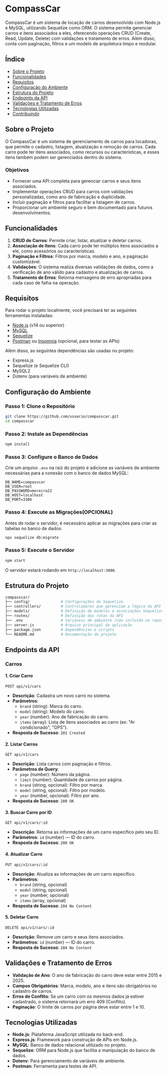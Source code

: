 
# CompassCar

CompassCar é um sistema de locação de carros desenvolvido com Node.js e MySQL, utilizando Sequelize como ORM. O sistema permite gerenciar carros e itens associados a eles, oferecendo operações CRUD (Create, Read, Update, Delete) com validações e tratamento de erros. Além disso, conta com paginação, filtros e um modelo de arquitetura limpo e modular.

## Índice

- [Sobre o Projeto](#sobre-o-projeto)
- [Funcionalidades](#funcionalidades)
- [Requisitos](#requisitos)
- [Configuração do Ambiente](#configuração-do-ambiente)
- [Estrutura do Projeto](#estrutura-do-projeto)
- [Endpoints da API](#endpoints-da-api)
- [Validações e Tratamento de Erros](#validações-e-tratamento-de-erros)
- [Tecnologias Utilizadas](#tecnologias-utilizadas)
- [Contribuindo](#contribuindo)


## Sobre o Projeto

O CompassCar é um sistema de gerenciamento de carros para locadoras, que permite o cadastro, listagem, atualização e remoção de carros. Cada carro pode ter itens associados, como recursos ou características, e esses itens também podem ser gerenciados dentro do sistema.

### Objetivos

- Fornecer uma API completa para gerenciar carros e seus itens associados.
- Implementar operações CRUD para carros com validações personalizadas, como ano de fabricação e duplicidade.
- Incluir paginação e filtros para facilitar a listagem de carros.
- Proporcionar um ambiente seguro e bem documentado para futuros desenvolvimentos.

## Funcionalidades

1. **CRUD de Carros**: Permite criar, listar, atualizar e deletar carros.
2. **Associação de Itens**: Cada carro pode ter múltiplos itens associados a ele, como acessórios ou características.
3. **Paginação e Filtros**: Filtros por marca, modelo e ano, e paginação customizável.
4. **Validações**: O sistema realiza diversas validações de dados, como a verificação de ano válido para cadastro e atualização de carros.
5. **Tratamento de Erros**: Retorna mensagens de erro apropriadas para cada caso de falha na operação.

## Requisitos

Para rodar o projeto localmente, você precisará ter as seguintes ferramentas instaladas:

- [Node.js](https://nodejs.org/en/) (v14 ou superior)
- [MySQL](https://www.mysql.com/)
- [Sequelize](https://sequelize.org/)
- [Postman](https://www.postman.com/) ou [Insomnia](https://insomnia.rest/) (opcional, para testar as APIs)

Além disso, as seguintes dependências são usadas no projeto:

- Express.js
- Sequelize (e Sequelize CLI)
- MySQL2
- Dotenv (para variáveis de ambiente)

## Configuração do Ambiente

### Passo 1: Clone o Repositório

```bash
git clone https://github.com/usuario/compasscar.git
cd compasscar
```

### Passo 2: Instale as Dependências

```bash
npm install
```

### Passo 3: Configure o Banco de Dados

Crie um arquivo `.env` na raiz do projeto e adicione as variáveis de ambiente necessárias para a conexão com o banco de dados MySQL:

```env
DB_NAME=compasscar
DB_USER=root
DB_PASSWORD=moreira22
DB_HOST=localhost
DB_PORT=3306
```

### Passo 4: Execute as Migrações(OPCIONAL)

Antes de rodar o servidor, é necessário aplicar as migrações para criar as tabelas no banco de dados:

```bash
npx sequelize db:migrate
```

### Passo 5: Execute o Servidor

```bash
npm start
```

O servidor estará rodando em `http://localhost:3000`.

## Estrutura do Projeto

```bash
compasscar/
├── config/              # Configurações do Sequelize
├── controllers/         # Controladores que gerenciam a lógica da API
├── models/              # Definição de modelos e associações Sequelize
├── routes/              # Definição das rotas da API
├── .env                 # Variáveis de ambiente (não incluído no repositório)
├── server.js            # Arquivo principal da aplicação
├── package.json         # Dependências e scripts
└── README.md            # Documentação do projeto
```

## Endpoints da API

### Carros

#### 1. Criar Carro

```http
POST api/v1/cars
```

- **Descrição**: Cadastra um novo carro no sistema.
- **Parâmetros**:
  - `brand` (string): Marca do carro.
  - `model` (string): Modelo do carro.
  - `year` (number): Ano de fabricação do carro.
  - `items` (array): Lista de itens associados ao carro (ex: "Ar condicionado", "GPS").
- **Resposta de Sucesso**: `201 Created`
  
#### 2. Listar Carros

```http
GET api/v1/cars
```

- **Descrição**: Lista carros com paginação e filtros.
- **Parâmetros de Query**:
  - `page` (number): Número da página.
  - `limit` (number): Quantidade de carros por página.
  - `brand` (string, opcional): Filtro por marca.
  - `model` (string, opcional): Filtro por modelo.
  - `year` (number, opcional): Filtro por ano.
- **Resposta de Sucesso**: `200 OK`

#### 3. Buscar Carro por ID

```http
GET api/v1/cars/:id
```

- **Descrição**: Retorna as informações de um carro específico pelo seu ID.
- **Parâmetros**: `id` (number) — ID do carro.
- **Resposta de Sucesso**: `200 OK`

#### 4. Atualizar Carro

```http
PUT api/v1/cars/:id
```

- **Descrição**: Atualiza as informações de um carro específico.
- **Parâmetros**:
  - `brand` (string, opcional)
  - `model` (string, opcional)
  - `year` (number, opcional)
  - `items` (array, opcional)
- **Resposta de Sucesso**: `204 No Content`

#### 5. Deletar Carro

```http
DELETE api/v1/cars/:id
```

- **Descrição**: Remove um carro e seus itens associados.
- **Parâmetros**: `id` (number) — ID do carro.
- **Resposta de Sucesso**: `204 No Content`

## Validações e Tratamento de Erros

- **Validação de Ano**: O ano de fabricação do carro deve estar entre 2015 e 2025.
- **Campos Obrigatórios**: Marca, modelo, ano e itens são obrigatórios no cadastro de carros.
- **Erros de Conflito**: Se um carro com os mesmos dados já estiver cadastrado, o sistema retornará um erro 409 (Conflito).
- **Paginação**: O limite de carros por página deve estar entre 1 e 10.

## Tecnologias Utilizadas

- **Node.js**: Plataforma JavaScript utilizada no back-end.
- **Express.js**: Framework para construção de APIs em Node.js.
- **MySQL**: Banco de dados relacional utilizado no projeto.
- **Sequelize**: ORM para Node.js que facilita a manipulação do banco de dados.
- **Dotenv**: Para gerenciamento de variáveis de ambiente.
- **Postman**: Ferramenta para testes de API.


